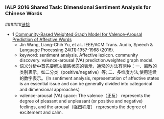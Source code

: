 ### IALP 2016 Shared Task: Dimensional Sentiment Analysis for Chinese Words
######[链接](http://nlp.innobic.yzu.edu.tw/tasks/dsa_w/)


- 1 [Community-Based Weighted Graph Model for Valence-Arousal Prediction of Affective Words](https://raw.githubusercontent.com/JDwangmo/sentimentAnalysis/master/references/Community-Based-Weighted-Graph-Model-for-Valence-Arousal-Prediction-of-Affective-Words.pdf)
    - Jin Wang, Liang-Chih Yu, et al.. IEEE/ACM Trans. Audio, Speech & Language Processing 24(11):1957-1968 (2016).
    - keyword: sentiment analysis. Affective lexicon. community discovery. valence-arousal (VA) prediction.weighted graph model.
    - 语义分析中首先要解决情感状态的表示，通常的方法有两种：一、离散的类别表示，如二分类（positive/negative）等; 二、多维度方法,使用连续的数字表示。（In sentiment analysis, representation of affective states is an essential issue and can be generally divided into categorical and dimensional approaches）
    - valence-arousal (VA) space: The valence（正反） represents the degree of pleasant and unpleasant (or positive and negative) feelings, and the arousal（强烈程度） represents the degree of excitement and calm. 
    